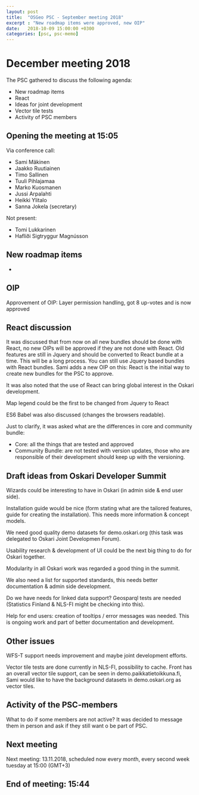 ```yaml
---
layout: post
title:  "OSGeo PSC - September meeting 2018"
excerpt : "New roadmap items were approved, new OIP"
date:   2018-10-09 15:00:00 +0300
categories: [psc, psc-memo]
---
```


# December meeting 2018

The PSC gathered to discuss the following agenda:

- New roadmap items
- React
- Ideas for joint development
- Vector tile tests
- Activity of PSC members

## Opening the meeting at 15:05

Via conference call:

- Sami Mäkinen
- Jaakko Ruutiainen
- Timo Sallinen
- Tuuli Pihlajamaa
- Marko Kuosmanen
- Jussi Arpalahti
- Heikki Ylitalo
- Sanna Jokela (secretary)

Not present:
- Tomi Lukkarinen
- Hafliði Sigtryggur Magnússon

## New roadmap items

- 

## OIP

Approvement of OIP: Layer permission handling, got 8 up-votes and is now approved

## React discussion

It was discussed that from now on all new bundles should be done with React, no new OIPs will be approved if they are not done with React. Old features are still in Jquery and should be converted to React bundle at a time. This will be a long process. You can still use Jquery based bundles with React bundles.
Sami adds a new OIP on this: React is the initial way to create new bundles for the PSC to approve.

It was also noted that the use of React can bring global interest in the Oskari development.

Map legend could be the first to be changed from Jquery to React

ES6 Babel was also discussed (changes the browsers readable).

Just to clarify, it was asked what are the differences in core and community bundle: 
- Core: all the things that are tested and approved 
- Community Bundle: are not tested with version updates, those who are responsible of their development should keep up with the versioning.

## Draft ideas from Oskari Developer Summit

Wizards could be interesting to have in Oskari (in admin side & end user side).

Installation guide would be nice (form stating what are the tailored features, guide for creating the installation). This needs more information & concept models.

We need good quality demo datasets for demo.oskari.org (this task was delegated to Oskari Joint Developmen Forum).

Usability research & development of UI could be the next big thing to do for Oskari together.

Modularity in all Oskari work was regarded a good thing in the summit.

We also need a list for supported standards, this needs better documentation & admin side development.

Do we have needs for linked data support? Geosparql tests are needed (Statistics Finland & NLS-FI might be checking into this).

Help for end users: creation of tooltips / error messages was needed. This is ongoing work and part of better documentation and development.

## Other issues

WFS-T support needs improvement and maybe joint development efforts.

Vector tile tests are done currently in NLS-FI, possibility to cache. Front has an overall vector tile support, can be seen in demo.paikkatietoikkuna.fi, Sami would like to have the background datasets in demo.oskari.org as vector tiles.  

## Activity of the PSC-members

What to do if some members are not active? It was decided to message them in person and ask if they still want o be part of PSC.

## Next meeting

Next meeting: 13.11.2018, scheduled now every month, every second week tuesday at 15:00 (GMT+3)

## End of meeting: 15:44
